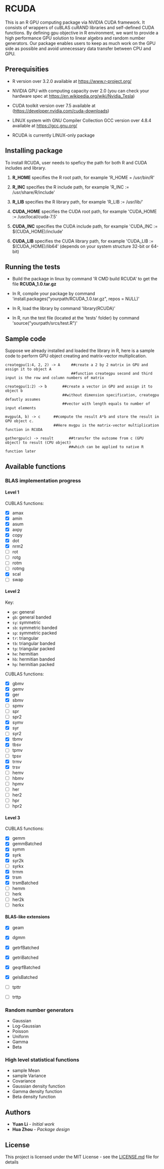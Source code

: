 # RCUDA
 
This is an R GPU computing package via NVIDIA CUDA framework. It consists of wrappers of cuBLAS cuRAND libraries and self-defined CUDA functions. By defining gpu objective in R environment, we want to provide a high performance GPU solution to linear algebra and random number generators. Our package enables users to keep as much work on the GPU side as possible and avoid unnecessary data transfer between CPU and GPU.
 
## Prerequisities

* R version over 3.2.0 available at https://www.r-project.org/

* NVIDIA GPU with computing capacity over 2.0 (you can check your hardware spec at https://en.wikipedia.org/wiki/Nvidia_Tesla)

* CUDA toolkit version over 7.5 available at (https://developer.nvidia.com/cuda-downloads)

* LINUX system with GNU Compiler Collection GCC version over 4.8.4 available at https://gcc.gnu.org/

* RCUDA is currently LINUX-only package


## Installing package

To install RCUDA, user needs to speficy the path for both R and CUDA includes and library.

1. **R_HOME** specifies the R root path, for example 'R_HOME = /usr/bin/R' 

2. **R_INC** specifies the R include path, for example 'R_INC := /usr/share/R/include'

3. **R_LIB** specifies the R library path, for example 'R_LIB := /usr/lib/' 

4. **CUDA_HOME** specifies the CUDA root path, for example 'CUDA_HOME := /usr/local/cuda-7.5'

5. **CUDA_INC** specifies the CUDA include path, for example 'CUDA_INC := $(CUDA_HOME)/include'

6. **CUDA_LIB** specifies the CUDA library path, for example 'CUDA_LIB := $(CUDA_HOME)/lib64' (depends on your system structure 32-bit or 64-bit)

 

## Running the tests
* Build the package in linux by command 'R CMD build RCUDA' to get the file **RCUDA_1.0.tar.gz**

* In R, compile your package by command 'install.packages("yourpath/RCUDA_1.0.tar.gz", repos = NULL)'

* In R, load the library by command 'library(RCUDA)'

* In R, run the test file (located at the 'tests' folder) by command 'source("yourpath/srcs/test.R")'


## Sample code

Suppose we already installed and loaded the library in R, here is a sample code to perform GPU object creating and matrix-vector multiplication.
```{r} 
creategpu(1:4, 2, 2) -> A     ##create a 2 by 2 matrix in GPU and assign it to object A 
                              ##function creategpu second and third input is the row and column numbers of matrix

creategpu(1:2) -> b       ##create a vector in GPU and assign it to object b
                          ##without dimension specification, creategpu defautly assumes 
                          ##vector with length equals to number of input elements 

mvgpu(A, b) -> c      ##compute the result A*b and store the result in GPU object c. 
                      ##Here mvgpu is the matrix-vector multiplication function in RCUDA
                        
gathergpu(c) -> result       ##transfer the outcome from c (GPU object) to result (CPU object) 
                             ##which can be applied to native R function later
```


## Available functions
### BLAS implementation progress

#### Level 1
CUBLAS functions:

* [x] amax
* [x] amin
* [x] asum
* [x] axpy
* [x] copy
* [x] dot
* [x] nrm2
* [ ] rot  
* [ ] rotg  
* [ ] rotm 
* [ ] rotmg  
* [x] scal
* [ ] swap  

#### Level 2

Key:
* `ge`: general
* `gb`: general banded
* `sy`: symmetric
* `sb`: symmetric banded
* `sp`: symmetric packed
* `tr`: triangular
* `tb`: triangular banded
* `tp`: triangular packed
* `he`: hermitian
* `hb`: hermitian banded
* `hp`: hermitian packed

CUBLAS functions:

* [x] gbmv  
* [x] gemv  
* [x] ger  
* [x] sbmv  
* [ ] spmv
* [ ] spr
* [ ] spr2
* [x] symv  
* [x] syr 
* [ ] syr2
* [x] tbmv
* [x] tbsv
* [ ] tpmv
* [ ] tpsv
* [x] trmv  
* [x] trsv  
* [ ] hemv  
* [ ] hbmv
* [ ] hpmv
* [ ] her 
* [ ] her2
* [ ] hpr
* [ ] hpr2

#### Level 3

CUBLAS functions:

* [x] gemm  
* [x] gemmBatched
* [x] symm  
* [x] syrk  
* [x] syr2k 
* [ ] syrkx
* [x] trmm  
* [x] trsm  
* [x] trsmBatched
* [ ] hemm
* [ ] herk  
* [ ] her2k  
* [ ] herkx

#### BLAS-like extensions

* [x] geam
* [x] dgmm
* [x] getrfBatched
* [x] getriBatched
* [x] geqrfBatched
* [x] gelsBatched
* [ ] tpttr
* [ ] trttp


### Random number generators

*  Gaussian
*  Log-Gaussian
*  Poisson
*  Uniform
*  Gamma
*  Beta


### High level statistical functions

*  sample Mean
*  sample Variance
*  Covariance
*  Gaussian density function
*  Gamma density function
*  Beta density function
 



## Authors

* **Yuan Li** - *Initial work* 
* **Hua Zhou** - *Package design*
 

## License

This project is licensed under the MIT License - see the [LICENSE.md](LICENSE.md) file for details

 
